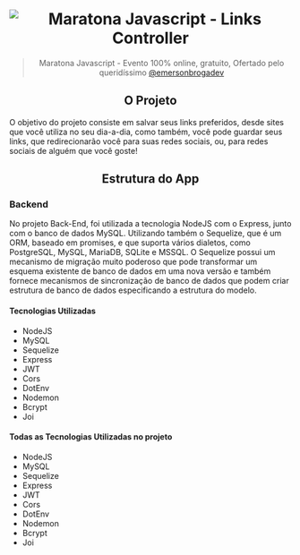 
<h1 align="center">
  <img alt="Maratona Javascript - Links Controller" src="https://camo.githubusercontent.com/875ad1f3f9d0c0973ea8fbd048786424f85ea4f8/687474703a2f2f73332e656d6572736f6e2e6c696e6b2f7072696e74732f323032302d30372d30352d3037343933372d30366e336e2e706e67">
</h1>

<blockquote align="center">Maratona Javascript - Evento 100% online, gratuito, Ofertado pelo queridíssimo <a href="https://www.instagram.com/emersonbrogadev/">@emersonbrogadev</a></blockquote>

<h2 align="center">O Projeto</h2>

<p>
    O objetivo do projeto consiste em salvar seus links preferidos, desde sites que você utiliza no seu dia-a-dia, como também, você pode guardar seus links, que redirecionarão você para suas redes sociais, ou, para redes sociais de alguém que você goste!
</p>

<h2 align="center">Estrutura do App</h2>

<h3>Backend</h3>
    No projeto Back-End, foi utilizada a tecnologia NodeJS com o Express, junto com o banco de dados MySQL. Utilizando também o Sequelize, que é um ORM, baseado em promises, e que suporta vários dialetos, como PostgreSQL, MySQL, MariaDB, SQLite e MSSQL. O Sequelize possui um mecanismo de migração muito poderoso que pode transformar um esquema existente de banco de dados em uma nova versão e também fornece mecanismos de sincronização de banco de dados que podem criar estrutura de banco de dados especificando a estrutura do modelo.

<h4>Tecnologias Utilizadas</h4>
<ul>
  <li>NodeJS</li>
  <li>MySQL</li>
  <li>Sequelize</li>
  <li>Express</li>
  <li>JWT</li>
  <li>Cors</li>
  <li>DotEnv</li>
  <li>Nodemon</li>
  <li>Bcrypt</li>
  <li>Joi</li>
</ul>

<h4>Todas as Tecnologias Utilizadas no projeto</h4>
<ul>
  <li>NodeJS</li>
  <li>MySQL</li>
  <li>Sequelize</li>
  <li>Express</li>
  <li>JWT</li>
  <li>Cors</li>
  <li>DotEnv</li>
  <li>Nodemon</li>
  <li>Bcrypt</li>
  <li>Joi</li>
</ul>
